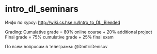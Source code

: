 # intro_dl_seminars
Инфо по курсу: http://wiki.cs.hse.ru/Intro_to_DL_Blended

Grading:
Cumulative grade = 80% online course + 20% additional project
Final grade = 75% cumulative grade + 25% final exam


По всем вопросам в телеграмм: @DmitriiDenisov
